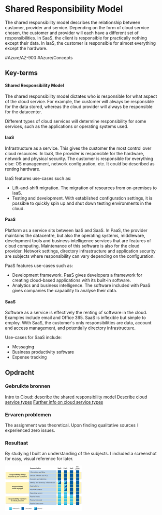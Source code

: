 # Shared Responsibility Model
The shared responsibility model describes the relationship between customer, provider and service. Depending on the form of cloud service chosen, the customer and provider will each have a different set of responsibilities. In SaaS, the client is responsible for practically nothing except their data. In IaaS, the customer is responsible for almost everything except the hardware.

#Azure/AZ-900 #Azure/Concepts

## Key-terms
#### Shared Responsibility Model
The shared responsibility model dictates who is responsible for what aspect of the cloud service. For example, the customer will always be responsible for the data stored, whereas the cloud provider will always be responsible for the datacenter.

Different types of cloud services will determine responsibility for some services, such as the applications or operating systems used.

#### IaaS
Infrastructure as a service. This gives the customer the most control over cloud resources. In IaaS, the provider is responsible for the hardware, network and physical security. The customer is responsible for everything else: OS management, network configuration, etc. It could be described as renting hardware.

IaaS features use-cases such as:
* Lift-and-shift migration. The migration of resources from on-premises to IaaS.
* Testing and development. With established configuration settings, it is possible to quickly spin up and shut down testing environments in the cloud.

#### PaaS
Platform as a service sits between IaaS and SaaS. In PaaS, the provider maintains the datacentre, but also the operating systems, middleware, development tools and business intelligence services that are features of cloud computing. Maintenance of this software is also for the cloud provider. Network settings, directory infrastructure and application security are subjects where responsibility can vary depending on the configuration.

PaaS features use-cases such as:
* Development framework. PaaS gives developers a framework for creating cloud-based applications with its built-in software.
* Analytics and business intelligence. The software included with PaaS gives companies the capability to analyse their data.

#### SaaS
Software as a service is effectively the renting of software in the cloud. Examples include email and Office 365. SaaS is inflexible but simple to employ. With SaaS, the customer's only responsibilities are data, account and access management, and potentially directory infrastructure.

Use-cases for SaaS include:
* Messaging
* Business productivity software
* Expense tracking

## Opdracht
### Gebruikte bronnen
[Intro to Cloud: describe the shared responsibility model](https://learn.microsoft.com/en-us/training/modules/describe-cloud-compute/4-describe-shared-responsibility-model)
[Describe cloud service types](https://learn.microsoft.com/en-us/training/modules/describe-cloud-service-types/)
[Further info on cloud service types](https://www.microsoftpressstore.com/articles/article.aspx?p=2979073&seqNum=2)

### Ervaren problemen
The assignment was theoretical. Upon finding qualitative sources I experienced zero issues.

### Resultaat
By studying I built an understanding of the subjects. I included a screenshot for easy, visual reference for later.

![ss of responsibility model](../../00_includes/AZ-09_screenshot1.png)
